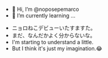 - 👋 Hi, I’m @noposepemarco
- 🌱 I’m currently learning ...

<!---
noposepemarco/noposepemarco is a ✨ special ✨ repository because its `README.md` (this file) appears on your GitHub profile.
You can click the Preview link to take a look at your changes.
--->
- ニョロねこデビューいたすますた。
- まだ、なんだかよく分からないな。
- I'm starting to understand a little.
- But I think it's just my imagination.😂
